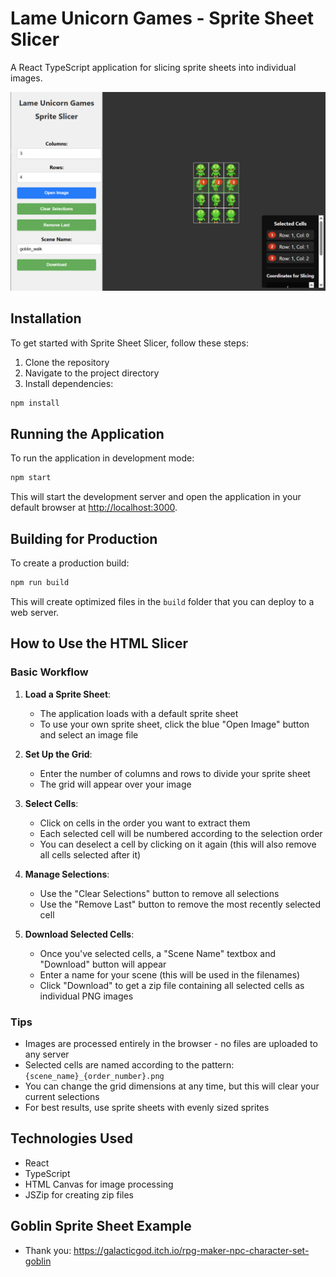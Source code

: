 # Lame Unicorn Games - Sprite Sheet Slicer
A React TypeScript application for slicing sprite sheets into individual images.

<div align="center" style="margin-top: 10px;">
  <img src="public/lug_sprite_slicer_screenshot_0.png" alt="HTML Slicer Screenshot" width="666">
</div>

## Installation

To get started with Sprite Sheet Slicer, follow these steps:

1. Clone the repository
2. Navigate to the project directory
3. Install dependencies:

```bash
npm install
```

## Running the Application

To run the application in development mode:

```bash
npm start
```

This will start the development server and open the application in your default browser at [http://localhost:3000](http://localhost:3000).

## Building for Production

To create a production build:

```bash
npm run build
```

This will create optimized files in the `build` folder that you can deploy to a web server.

## How to Use the HTML Slicer

### Basic Workflow

1. **Load a Sprite Sheet**:
   - The application loads with a default sprite sheet
   - To use your own sprite sheet, click the blue "Open Image" button and select an image file

2. **Set Up the Grid**:
   - Enter the number of columns and rows to divide your sprite sheet
   - The grid will appear over your image

3. **Select Cells**:
   - Click on cells in the order you want to extract them
   - Each selected cell will be numbered according to the selection order
   - You can deselect a cell by clicking on it again (this will also remove all cells selected after it)

4. **Manage Selections**:
   - Use the "Clear Selections" button to remove all selections
   - Use the "Remove Last" button to remove the most recently selected cell

5. **Download Selected Cells**:
   - Once you've selected cells, a "Scene Name" textbox and "Download" button will appear
   - Enter a name for your scene (this will be used in the filenames)
   - Click "Download" to get a zip file containing all selected cells as individual PNG images

### Tips

- Images are processed entirely in the browser - no files are uploaded to any server
- Selected cells are named according to the pattern: `{scene_name}_{order_number}.png`
- You can change the grid dimensions at any time, but this will clear your current selections
- For best results, use sprite sheets with evenly sized sprites

## Technologies Used

- React
- TypeScript
- HTML Canvas for image processing
- JSZip for creating zip files

## Goblin Sprite Sheet Example 
- Thank you: https://galacticgod.itch.io/rpg-maker-npc-character-set-goblin

